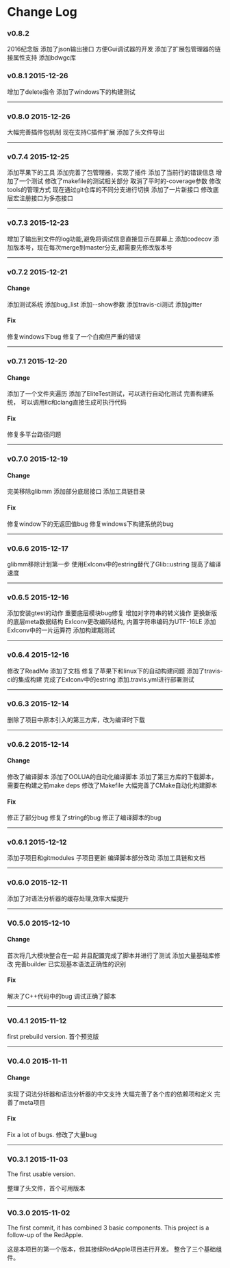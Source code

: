 Change Log
================

### v0.8.2

2016纪念版
添加了json输出接口
方便Gui调试器的开发
添加了扩展包管理器的链接属性支持
添加bdwgc库

### v0.8.1 2015-12-26

增加了delete指令
添加了windows下的构建测试

------------------------
### v0.8.0 2015-12-26

大幅完善插件包机制
现在支持C插件扩展
添加了头文件导出


------------------------
### v0.7.4 2015-12-25

添加苹果下的工具
添加完善了包管理器，实现了插件
添加了当前行的错误信息
增加了一个测试
修改了makefile的测试相关部分
取消了平时的-coverage参数
修改tools的管理方式
现在通过git仓库的不同分支进行切换
添加了一片新接口
修改底层宏注册接口为多态接口

------------------------
### v0.7.3 2015-12-23

增加了输出到文件的log功能,避免将调试信息直接显示在屏幕上
添加codecov
添加版本号，现在每次merge到master分支,都需要先修改版本号


------------------------

### v0.7.2 2015-12-21
#### Change
添加测试系统
添加bug_list
添加--show参数
添加travis-ci测试
添加gitter

#### Fix
修复windows下bug
修复了一个白痴但严重的错误

------------------------

### v0.7.1 2015-12-20
#### Change
添加了一个文件夹遍历
添加了EliteTest测试，可以进行自动化测试
完善构建系统， 可以调用llc和clang直接生成可执行代码
#### Fix
修复多平台路径问题


------------------------

### v0.7.0 2015-12-19

#### Change
完美移除glibmm
添加部分底层接口
添加工具链目录

#### Fix
修复window下的无返回值bug
修复windows下构建系统的bug


------------------------

### v0.6.6 2015-12-17

glibmm移除计划第一步
使用ExIconv中的estring替代了Glib::ustring
提高了编译速度

------------------------

### v0.6.5 2015-12-16

添加安装gtest的动作
重要底层模块bug修复
增加对字符串的转义操作
更换新版的底层meta数据结构
ExIconv更改编码结构, 内置字符串编码为UTF-16LE
添加ExIconv中的一片运算符
添加构建期测试

------------------------

### v0.6.4 2015-12-16

修改了ReadMe
添加了文档
修复了苹果下和linux下的自动构建问题
添加了travis-ci的集成构建
完成了ExIconv中的estring
添加.travis.yml进行部署测试

------------------------

### v0.6.3 2015-12-14

删除了项目中原本引入的第三方库，改为编译时下载


------------------------

### v0.6.2 2015-12-14

#### Change

修改了编译脚本
添加了OOLUA的自动化编译脚本
添加了第三方库的下载脚本，需要在构建之前make deps
修改了Makefile
大幅完善了CMake自动化构建脚本


#### Fix

修正了部分bug
修复了string的bug
修正了编译脚本的bug


------------------------

### v0.6.1 2015-12-12

添加子项目和gitmodules
子项目更新
编译脚本部分改动
添加工具链和文档

------------------------

### v0.6.0 2015-12-11

添加了对语法分析器的缓存处理,效率大幅提升

------------------------

### V0.5.0 2015-12-10

#### Change

首次将几大模块整合在一起
并且配置完成了脚本并进行了测试
添加大量基础库修改
完善builder
已实现基本语法正确性的识别

#### Fix

解决了C++代码中的bug
调试正确了脚本

------------------------

### V0.4.1 2015-11-12

first prebuild version.
首个预览版

------------------------

### V0.4.0 2015-11-11

#### Change

实现了词法分析器和语法分析器的中文支持
大幅完善了各个库的依赖项和定义
完善了meta项目

#### Fix

Fix a lot of bugs.
修改了大量bug


------------------------

### V0.3.1 2015-11-03

The first usable version.

整理了头文件，首个可用版本


------------------------

### V0.3.0  2015-11-02

The first commit, it has combined 3 basic components.
This project is a follow-up of the RedApple.

这是本项目的第一个版本，但其接续RedApple项目进行开发。
整合了三个基础组件。
